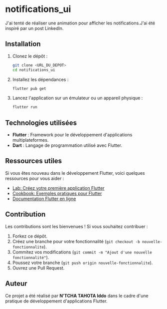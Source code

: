 # notifications_ui


J'ai tenté de réaliser une animation pour afficher les notifications.J'ai été inspiré par un post LinkedIn.


## Installation

1. Clonez le dépôt :
   ```bash
   git clone <URL_DU_DEPOT>
   cd notifications_ui
   ```

2. Installez les dépendances :
   ```bash
   flutter pub get
   ```

3. Lancez l'application sur un émulateur ou un appareil physique :
   ```bash
   flutter run
   ```

## Technologies utilisées

- **Flutter** : Framework pour le développement d'applications multiplateformes.
- **Dart** : Langage de programmation utilisé avec Flutter.

## Ressources utiles

Si vous êtes nouveau dans le développement Flutter, voici quelques ressources pour vous aider :
- [Lab: Créez votre première application Flutter](https://docs.flutter.dev/get-started/codelab)
- [Cookbook: Exemples pratiques pour Flutter](https://docs.flutter.dev/cookbook)
- [Documentation Flutter en ligne](https://docs.flutter.dev/)

## Contribution

Les contributions sont les bienvenues ! Si vous souhaitez contribuer :
1. Forkez ce dépôt.
2. Créez une branche pour votre fonctionnalité (`git checkout -b nouvelle-fonctionnalite`).
3. Commitez vos modifications (`git commit -m "Ajout d'une nouvelle fonctionnalité"`).
4. Poussez votre branche (`git push origin nouvelle-fonctionnalite`).
5. Ouvrez une Pull Request.

## Auteur

Ce projet a été réalisé par **N'TCHA TAHOTA Iddo** dans le cadre d'une pratique de développement d'applications Flutter.

